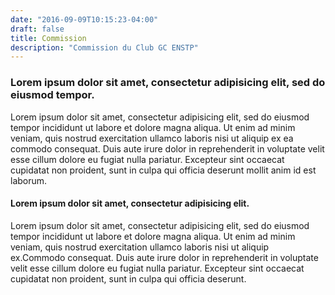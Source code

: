 ```yaml
---
date: "2016-09-09T10:15:23-04:00"
draft: false
title: Commission
description: "Commission du Club GC ENSTP"
---
```




<h3 id="marketing-oriented-to-the-targated-customers">
Lorem ipsum dolor sit amet, consectetur adipisicing elit, sed do eiusmod tempor.</h3>

<p>Lorem ipsum dolor sit amet, consectetur adipisicing elit, sed do eiusmod tempor incididunt ut labore et
  dolore magna aliqua. Ut enim ad minim veniam, quis nostrud exercitation ullamco laboris nisi ut aliquip ex
  ea commodo consequat. Duis aute irure dolor in reprehenderit in voluptate velit esse cillum dolore eu
  fugiat
  nulla pariatur. Excepteur sint occaecat cupidatat non proident, sunt in culpa qui officia deserunt mollit
  anim id est laborum.</p>

<h4 id="marketing-improvement-strategy">Lorem ipsum dolor sit amet, consectetur adipisicing elit.</h4>

<p>Lorem ipsum dolor sit amet, consectetur adipisicing elit, sed do eiusmod tempor incididunt ut labore et
  dolore magna aliqua. Ut enim ad minim veniam, quis nostrud exercitation ullamco laboris nisi ut aliquip
  ex.Commodo consequat. Duis aute irure dolor in reprehenderit in voluptate velit esse cillum dolore eu
  fugiat
  nulla pariatur. Excepteur sint occaecat cupidatat non proident, sunt in culpa qui officia deserunt.</p>
